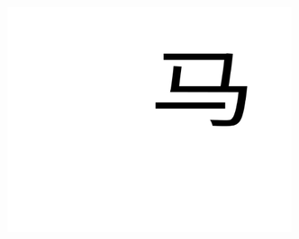 <div align="center">
	<br>
	<a href="https://raw.githubusercontent.com/sindresorhus/css-in-readme-like-wat/main/readme.md">
		<img src="test.svg" width="800" height="400" alt="Click to see the source">
	</a>
	<br>
</div>
